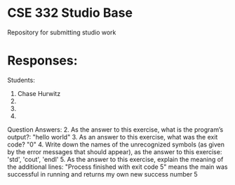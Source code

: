 # CSE 332 Studio Base
Repository for submitting studio work

# Responses:
Students:
1. Chase Hurwitz 
2. 
3. 
4. 


Question Answers:
2. As the answer to this exercise, what is the program’s output?:
    "hello world"
3. As an answer to this exercise, what was the exit code?
    "0"
4. Write down the names of the unrecognized symbols (as given by the error
   messages that should appear), as the answer to this exercise:
     'std', 'cout', 'endl'
   5. As the answer to this exercise, explain the meaning of the
      additional lines:
      "Process finished with exit code 5" means the main was successful in running and returns my own new success number 5



